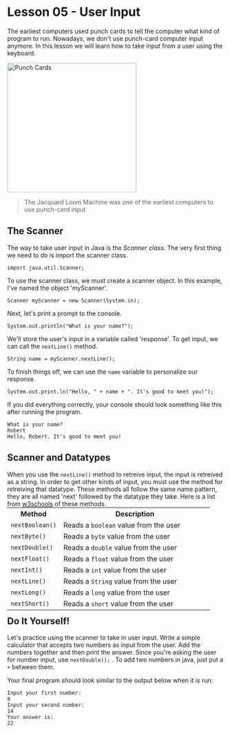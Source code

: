 # Lesson 05 - User Input


The earliest computers used punch cards to tell the computer what kind of program to run. Nowadays, we don't use punch-card computer input anymore. In this lesson we will learn how to take input from a user using the keyboard.

<img src="https://upload.wikimedia.org/wikipedia/commons/0/09/Jacquard.loom.cards.jpg" alt="Punch Cards" Width="300"/>

> The Jacquard Loom Machine was one of the earliest computers to use punch-card input

## The Scanner
The way to take user input in Java is the *Scanner class*. The very first thing we need to do is import the scanner class.
```
import java.util.Scanner;
```
To use the scanner class, we must create a scanner object. In this example, I've named the object 'myScanner'.
```
Scanner myScanner = new Scanner(System.in);
```

Next, let's print a prompt to the console.
```
System.out.println("What is your name?");
```

We'll store the user's input in a variable called 'response'. To get input, we can call the ```nextLine()``` method.
```
String name = myScanner.nextLine();
```
To finish things off, we can use the ```name``` variable to personalize our response. 
```
System.out.print.ln("Hello, " + name + ". It's good to meet you!");
```
If you did everything correctly, your console should look something like this after running the program.
```
What is your name?
Robert
Hello, Robert. It's good to meet you!
```
## Scanner and Datatypes
When you use the ```nextLine()``` method to retreive input, the input is retreived as a string. In order to get other kinds of input, you must use the method for retreiving that datatype. These methods all follow the same name pattern, they are all named 'next' followed by the datatype they take. Here is a list from [w3schools](https://www.w3schools.com/) of these methods.

<div class="w3-responsive" style="margin:-16px 0;">
<table class="w3-table-all notranslate">
<tbody>
<tr>
<th style="width:26%">Method</th>
<th style="width:74%">Description</th>
</tr>
<tr>
<td><code class="w3-codespan">nextBoolean()</code></td>
<td>Reads a <code class="w3-codespan">boolean</code> value from the user</td>
<!--<td><a target="_blank" class="w3-btn btnsmall btnsmall" href="showjava.asp?filename=demo_date_localdate">Try it &raquo;</a></td>-->
</tr>
<tr>
<td><code class="w3-codespan">nextByte()</code></td>
<td>Reads a <code class="w3-codespan">byte</code> value from the user</td>
<!--<td><a target="_blank" class="w3-btn btnsmall btnsmall" href="showjava.asp?filename=demo_date_localtime">Try it &raquo;</a></td>-->
</tr>
<tr>
<td><code class="w3-codespan">nextDouble()</code></td>
<td>Reads a <code class="w3-codespan">double</code> value from the user</td>
<!--<td><a target="_blank" class="w3-btn btnsmall btnsmall" href="showjava.asp?filename=demo_date_localdatetime">Try it &raquo;</a></td>-->
</tr>
<tr>
<td><code class="w3-codespan">nextFloat()</code></td>
<td>Reads a <code class="w3-codespan">float</code> value from the user</td>
<!--<td><a target="_blank" class="w3-btn btnsmall btnsmall" href="showjava.asp?filename=demo_date_localdatetime">Try it &raquo;</a></td>-->
</tr>
<tr>
<td><code class="w3-codespan">nextInt()</code></td>
<td>Reads a <code class="w3-codespan">int</code> value from the user</td>
<!--<td><a target="_blank" class="w3-btn btnsmall btnsmall" href="showjava.asp?filename=demo_date_localdatetime">Try it &raquo;</a></td>-->
</tr>
<tr>
<td><code class="w3-codespan">nextLine()</code></td>
<td>Reads a <code class="w3-codespan">String</code> value from the user</td>
<!--<td><a target="_blank" class="w3-btn btnsmall btnsmall" href="showjava.asp?filename=demo_date_localdatetime">Try it &raquo;</a></td>-->
</tr>
<tr>
<td><code class="w3-codespan">nextLong()</code></td>
<td>Reads a <code class="w3-codespan">long</code> value from the user</td>
<!--<td><a target="_blank" class="w3-btn btnsmall btnsmall" href="showjava.asp?filename=demo_date_localdatetime">Try it &raquo;</a></td>-->
</tr>
<tr>
<td><code class="w3-codespan">nextShort()</code></td>
<td>Reads a <code class="w3-codespan">short</code> value from the user</td>
<!--<td><a target="_blank" class="w3-btn btnsmall btnsmall" href="showjava.asp?filename=demo_date_localdatetime">Try it &raquo;</a></td>-->
</tr>
</tbody>
</table>
</div>

## Do It Yourself!
Let's practice using the scanner to take in user input. Write a simple calculator that accepts two numbers as input from the user. Add the numbers together and then print the answer. Since you're asking the user for number input, use ```nextDouble();``` .  To add two numbers in java, just put a ```+``` between them.

Your final program should look similar to the output below when it is run:
```
Input your first number:
8
Input your second number:
14
Your answer is:
22
```